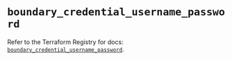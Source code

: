 # `boundary_credential_username_password`

Refer to the Terraform Registry for docs: [`boundary_credential_username_password`](https://registry.terraform.io/providers/hashicorp/boundary/1.2.0/docs/resources/credential_username_password).
